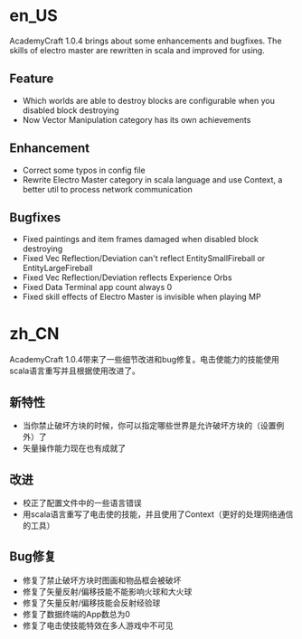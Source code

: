 en_US
=====

AcademyCraft 1.0.4 brings about some enhancements and bugfixes. The skills of electro master are rewritten in scala and improved for using.

## Feature

* Which worlds are able to destroy blocks are configurable when you disabled block destroying
* Now Vector Manipulation category has its own achievements

## Enhancement

* Correct some typos in config file
* Rewrite Electro Master category in scala language and use Context, a better util to process network communication

## Bugfixes

* Fixed paintings and item frames damaged when disabled block destroying
* Fixed Vec Reflection/Deviation can't reflect EntitySmallFireball or EntityLargeFireball
* Fixed Vec Reflection/Deviation reflects Experience Orbs
* Fixed Data Terminal app count always 0
* Fixed skill effects of Electro Master is invisible when playing MP

zh_CN
=====

AcademyCraft 1.0.4带来了一些细节改进和bug修复。电击使能力的技能使用scala语言重写并且根据使用改进了。

## 新特性

* 当你禁止破坏方块的时候，你可以指定哪些世界是允许破坏方块的（设置例外）了
* 矢量操作能力现在也有成就了

## 改进

* 校正了配置文件中的一些语言错误
* 用scala语言重写了电击使的技能，并且使用了Context（更好的处理网络通信的工具）

## Bug修复

* 修复了禁止破坏方块时图画和物品框会被破坏
* 修复了矢量反射/偏移技能不能影响火球和大火球
* 修复了矢量反射/偏移技能会反射经验球
* 修复了数据终端的App数总为0
* 修复了电击使技能特效在多人游戏中不可见
